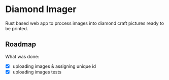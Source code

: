 # Diamond Imager
Rust based web app to process images into diamond craft pictures ready to be printed.

## Roadmap

What was done:
- [x] uploading images & assigning unique id
- [x] uploading images tests